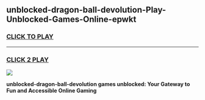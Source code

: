 
## unblocked-dragon-ball-devolution-Play-Unblocked-Games-Online-epwkt
<h3>
<a href="https://premium76.site?title=unblocked-dragon-ball-devolution&ref=25A">CLICK TO PLAY</a></h3>
<hr>

<h3>
<a href="https://premium76.site?title=unblocked-dragon-ball-devolution&ref=25A">CLICK 2 PLAY</a>
  
</h3>

<a href="https://premium76.site?title=unblocked-dragon-ball-devolution&ref=25A"><img src="https://clearcache.store/games.png"></a>


**unblocked-dragon-ball-devolution games unblocked: Your Gateway to Fun and Accessible Online Gaming**
